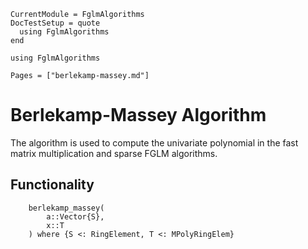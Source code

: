 ```@meta
CurrentModule = FglmAlgorithms
DocTestSetup = quote
  using FglmAlgorithms
end
```

```@setup fglm
using FglmAlgorithms
```

```@contents
Pages = ["berlekamp-massey.md"]
```

# Berlekamp-Massey Algorithm
The algorithm is used to compute the univariate polynomial in the fast matrix multiplication and sparse FGLM algorithms.

## Functionality
```@docs
    berlekamp_massey(
        a::Vector{S},
        x::T
    ) where {S <: RingElement, T <: MPolyRingElem}
```
